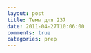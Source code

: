 ```yaml
---
layout: post
title: Темы для 237
date: 2011-04-27T10:06:00
comments: true
categories: prep
---
```


